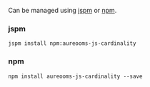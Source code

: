 Can be managed using
[jspm](http://jspm.io)
or [npm](https://github.com/npm/npm).

### jspm
```terminal
jspm install npm:aureooms-js-cardinality
```

### npm
```terminal
npm install aureooms-js-cardinality --save
```
